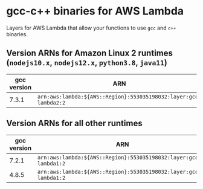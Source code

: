 # gcc-c++ binaries for AWS Lambda

Layers for AWS Lambda that allow your functions to use `gcc` and `c++` binaries.

## Version ARNs for Amazon Linux 2 runtimes (`nodejs10.x`, `nodejs12.x`, `python3.8`, `java11`)

| gcc version | ARN |
| --- | --- |
| 7.3.1 | `arn:aws:lambda:${AWS::Region}:553035198032:layer:gcc-lambda2:2` |

## Version ARNs for all other runtimes

| gcc version | ARN |
| --- | --- |
| 7.2.1 | `arn:aws:lambda:${AWS::Region}:553035198032:layer:gcc72-lambda1:2` |
| 4.8.5 | `arn:aws:lambda:${AWS::Region}:553035198032:layer:gcc48-lambda1:2` |
